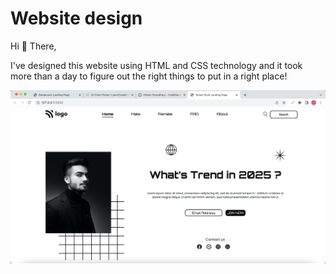 # Website design 
Hi :wave: There,


I've designed this website using HTML and CSS technology and  it took more than a day to figure out the right things to put in a right place!

![Trends](./Trends%202025.png)
